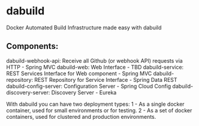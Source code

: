 # dabuild
Docker Automated Build Infrastructure made easy with dabuild

## Components:
dabuild-webhook-api: Receive all Github (or webhook API) requests via HTTP - Spring MVC
dabuild-web: Web Interface - TBD
dabuild-service: REST Services Interface for Web component - Spring MVC
dabuild-repository: REST Repository for Service Interface - Spring Data REST
dabuild-config-server: Configuration Server - Spring Cloud Config
dabuild-discovery-server: Discovery Server - Eureka


With dabuild you can have two deployment types:
1 - As a single docker container, used for small environments or for testing.
2 - As a set of docker containers, used for clustered and production environments.
